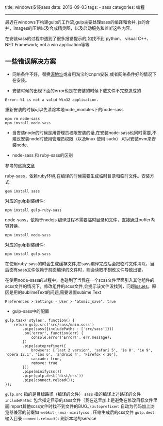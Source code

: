 title: windows安装sass
date: 2016-09-03
tags: 
    - sass
categories: 编程

---

最近在windows下构建gulp的工作流,gulp主要处理sass的编译和合并, js的合并，images的压缩以及合成精灵图，以及启动服务和监听这些内容。

在安装sass的过程中遇到了很多报错提示的,如找不到 python、 visual C++、NET Framework;  not a win application等等

<!-- more -->

## 一些错误解决方案

- 网络条件不好，替换[源地址](http://www.huangmin.me/2016/08/25/npm%E5%A6%82%E4%BD%95%E6%94%B9%E5%8F%98%E6%BA%90%E5%9C%B0%E5%9D%80/)或者用淘宝的cnpm安装,或者网络条件好的情况下在安装。

- 安装时候的出现下面的error也是在安装的时候下载文件不完整造成的

```
Error: %1 is not a valid Win32 application.
```

重新安装的时候可以先清除本地node_modules下的node-sass

```
npm rm node-sass
npm install node-sass
```

- 当安装node的时候是用管理员权限安装的话,在安装node-sass也同时需要,不建议安装node时使用管理员权限（以及linux 使用 sudo）,可以安装nvm来安装node.

- node-sass 和 ruby-sass的区别

参考的这篇[文章](https://segmentfault.com/a/1190000003112509)

ruby-sass，依赖ruby环境,在编译的时候需要生成临时目录和临时文件。安装方式:

```
gem install sass
```

对应的gulp封装组件:

```
npm install gulp-ruby-sass
```


node-sass，依赖于nodejs 编译过程不需要临时目录和文件，直接通过buffer内容转换。

```
npm install node-sass 
```

对应的gulp封装组件:

```
npm install gulp-sass
```

在使用ruby-sass的时会生成缓存文件,在sass编译完成后会把临时文件清除，当后面有sass文件依赖于前面编译的文件时，则会读取不到改文件导致出错。

在使用node-sass的过程中，也碰到了当我在一个scss文件里面引入其他组件的scss文件的情况下，修改组件的scss文件,会提示该文件没找到，问题[issues](https://github.com/dlmanning/gulp-sass/issues/1#issuecomment-244533737)。原因是用的sublimeText的问题,需要设置subime Text

```
Preferences > Settings - User > "atomic_save": true
```

- gulp-sass中的配置

```
gulp.task('styles', function() {
    return gulp.src('src/sass/main.scss')
        .pipe(sass({includePaths : ['src/sass']}))
        .on('error', function(err) {
            console.error('Error!', err.message);
        })
        .pipe(autoprefixer({
            browsers: ['last 2 version', 'safari 5', 'ie 8', 'ie 9', 'opera 12.1', 'ios 6', 'android 4', 'Firefox < 20'],
            cascade: true,
            remove: true
        }))
        .pipe(minifycss())
        .pipe(gulp.dest('dist/css'))
        .pipe(connect.reload());
});
```

`gulp.src` 指的是目标路径（编译的文件）
`sass` 指的编译上述路径的文件
`includePaths`: 包含指定目录的sass文件（我在这里加上是避免在修改目标文件里面import其他scss文件时找不到文件的BUG。)
`autoprefixer`: 自动为代码加上浏览器兼容的前缀如`-webkit-`,`-moz-`
`minifycss` : 压缩生成后的css文件
`gulp.dest`: 输入目录
`connect.reload()`: 刷新本地的service